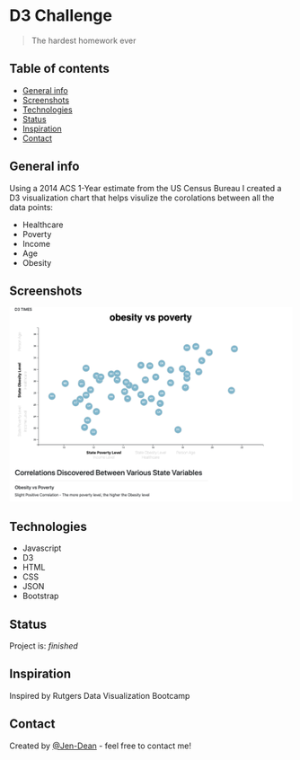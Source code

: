 # D3 Challenge
> The hardest homework ever

## Table of contents
* [General info](#general-info)
* [Screenshots](#screenshots)
* [Technologies](#technologies)
* [Status](#status)
* [Inspiration](#inspiration)
* [Contact](#contact)

## General info
Using a 2014 ACS 1-Year estimate from the US Census Bureau I created a D3 visualization chart that helps visulize the corolations between all the data points:
- Healthcare
- Poverty
- Income
- Age
- Obesity

## Screenshots
![Example screenshot](https://github.com/Jen-Dean/D3-challenge/blob/main/assets/images/Screen%20Shot%202021-01-15%20at%207.53.37%20PM.png)

## Technologies
* Javascript
* D3
* HTML
* CSS
* JSON
* Bootstrap

## Status
Project is: _finished_

## Inspiration
Inspired by Rutgers Data Visualization Bootcamp

## Contact
Created by [@Jen-Dean](https://github.com/Jen-Dean) - feel free to contact me!
